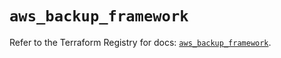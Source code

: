 # `aws_backup_framework`

Refer to the Terraform Registry for docs: [`aws_backup_framework`](https://registry.terraform.io/providers/hashicorp/aws/5.69.0/docs/resources/backup_framework).
